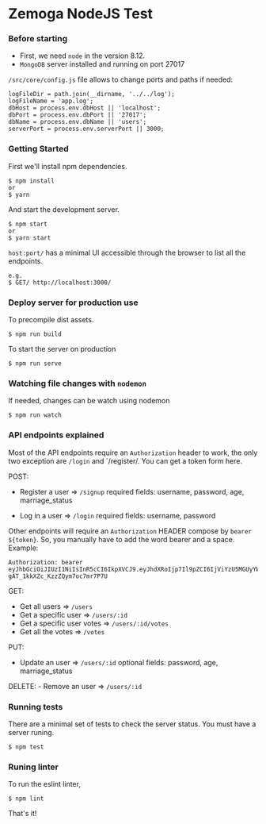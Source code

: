 # Zemoga NodeJS Test

### Before starting

- First, we need `node` in the version 8.12.
- `MongoDB` server installed and running on port 27017

`/src/core/config.js` file allows to change ports and paths if needed:
```
logFileDir = path.join(__dirname, '../../log');
logFileName = 'app.log';
dbHost = process.env.dbHost || 'localhost';
dbPort = process.env.dbPort || '27017';
dbName = process.env.dbName || 'users';
serverPort = process.env.serverPort || 3000;
```

### Getting Started

First we'll install npm dependencies.

```shell
$ npm install
or
$ yarn
```

And start the development server.

```shell
$ npm start
or
$ yarn start
```

`host:port/` has a minimal UI accessible through the browser to list all the endpoints.

```
e.g.
$ GET/ http://localhost:3000/
```

### Deploy server for production use

To precompile dist assets.

```shell
$ npm run build
```

To start the server on production

```shell
$ npm run serve
```

### Watching file changes with `nodemon`

If needed, changes can be watch using nodemon

```shell
$ npm run watch
```

### API endpoints explained

Most of the API endpoints require an `Authorization` header to work, the only two exception are `/login` and `/register/. You can get a token form here.

POST:
  - Register a user => `/signup`
    required fields: username, password, age, marriage_status

  - Log in a user => `/login`
    required fields: username, password

Other endpoints will require an `Authorization` HEADER compose by `bearer ${token}`. So, you manually have to add the word bearer and a space.
Example:
```
Authorization: bearer eyJhbGciOiJIUzI1NiIsInR5cCI6IkpXVCJ9.eyJhdXRoIjp7Il9pZCI6IjViYzU5MGUyYWVjNmYxNWU0ZTc1NDljNSIsInVzZXJuYW1lIjoiMTgiLCJwYXNzd29yZCI6IiQyYiQxMCQxY0dDTW8vdFNRSTlhRFd3WVhsb3YuWVBKbkptQUdycDJwYXJ2eHNYUXZ5Z3Q4ZjF6cDVSVyIsImFnZSI6MjEsIm1hcnJpYWdlX3N0YXR1cyI6IkNhc2FkaXNpbW8iLCJfX3YiOjB9LCJpYXQiOjE1Mzk2NzQzODh9.wBfWGDnbdo69RW-gAT_1kkXZc_KzzZQym7oc7mr7P7U
```

GET:
  - Get all users => `/users`
  - Get a specific user => `/users/:id`
  - Get a specific user votes => `/users/:id/votes`
  - Get all the votes => `/votes`

PUT:

  - Update an user => `/users/:id`
    optional fields: password, age, marriage_status

DELETE:
    - Remove an user => `/users/:id`


### Running tests

There are a minimal set of tests to check the server status.
You must have a server runing.

```shell
$ npm test
```


### Runing linter

To run the eslint linter,

```shell
$ npm lint
```

That's it!